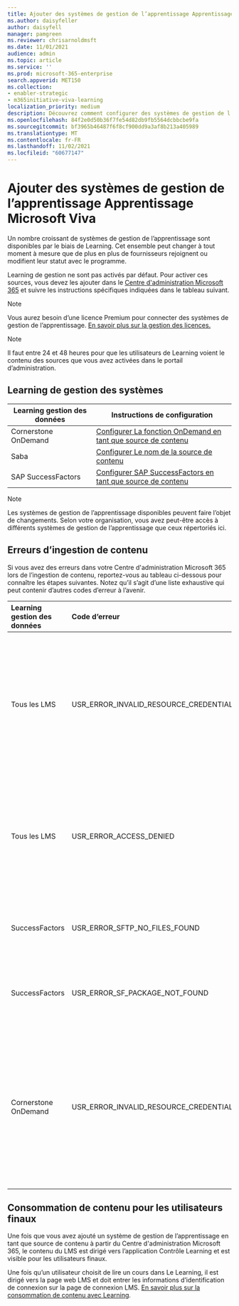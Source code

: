 ```yaml
---
title: Ajouter des systèmes de gestion de l’apprentissage Apprentissage Microsoft Viva
ms.author: daisyfeller
author: daisyfell
manager: pamgreen
ms.reviewer: chrisarnoldmsft
ms.date: 11/01/2021
audience: admin
ms.topic: article
ms.service: ''
ms.prod: microsoft-365-enterprise
search.appverid: MET150
ms.collection:
- enabler-strategic
- m365initiative-viva-learning
localization_priority: medium
description: Découvrez comment configurer des systèmes de gestion de l’apprentissage en tant que source de contenu d’apprentissage pour Apprentissage Microsoft Viva.
ms.openlocfilehash: 84f2e0d50b36f7fe54d82db9fb5564dcbbcbe9fa
ms.sourcegitcommit: bf3965b46487f6f8cf900dd9a3af8b213a405989
ms.translationtype: MT
ms.contentlocale: fr-FR
ms.lasthandoff: 11/02/2021
ms.locfileid: "60677147"
---
```

# <a name="add-learning-management-systems-for-microsoft-viva-learning"></a>Ajouter des systèmes de gestion de l’apprentissage Apprentissage Microsoft Viva

Un nombre croissant de systèmes de gestion de l’apprentissage sont disponibles par le biais de Learning. Cet ensemble peut changer à tout moment à mesure que de plus en plus de fournisseurs rejoignent ou modifient leur statut avec le programme.

Learning de gestion ne sont pas activés par défaut. Pour activer ces sources, vous devez les ajouter dans le [Centre d'administration Microsoft 365](content-sources-365-admin-center.md#configure-settings-for-the-learning-content-sources) et suivre les instructions spécifiques indiquées dans le tableau suivant.

>[!NOTE]
>Vous aurez besoin d’une licence Premium pour connecter des systèmes de gestion de l’apprentissage. [En savoir plus sur la gestion des licences.](https://www.microsoft.com/microsoft-viva/learning)

>[!NOTE]
>Il faut entre 24 et 48 heures pour que les utilisateurs de Learning voient le contenu des sources que vous avez activées dans le portail d’administration.

## <a name="learning-management-systems"></a>Learning de gestion des systèmes

|Learning gestion des données  |Instructions de configuration  |
|---------|---------|
|Cornerstone OnDemand |[Configurer La fonction OnDemand en tant que source de contenu](configure-cornerstone-content-source.md)         |
|Saba    |[Configurer Le nom de la source de contenu](configure-saba-content-source.md)         |
|SAP SuccessFactors   |[Configurer SAP SuccessFactors en tant que source de contenu](configure-successfactors-content-source.md)         |

>[!NOTE]
>Les systèmes de gestion de l’apprentissage disponibles peuvent faire l’objet de changements. Selon votre organisation, vous avez peut-être accès à différents systèmes de gestion de l’apprentissage que ceux répertoriés ici.

## <a name="content-ingestion-errors"></a>Erreurs d’ingestion de contenu

Si vous avez des erreurs dans votre Centre d'administration Microsoft 365 lors de l’ingestion de contenu, reportez-vous au tableau ci-dessous pour connaître les étapes suivantes. Notez qu’il s’agit d’une liste exhaustive qui peut contenir d’autres codes d’erreur à l’avenir.

|Learning gestion des données |Code d’erreur |Description du code d’erreur |
|:----------------|:----------|:----------------------|
|Tous les LMS |USR_ERROR_INVALID_RESOURCE_CREDENTIALS |Les informations d’identification d’authentification que vous avez fournies ne sont pas valides. Veillez à entrer les informations d’identification correctes. Pour plus d’informations, contactez le support technique Microsoft. |
|Tous les LMS |USR_ERROR_ACCESS_DENIED |Accès refusé par le partenaire. Confirmez que les informations d’identification que vous avez entrées sont correctes ou contactez l’équipe de support du fournisseur de contenu. |
|SuccessFactors |USR_ERROR_SFTP_NO_FILES_FOUND |Aucun nouveau contenu n’a été ingéré car aucun fichier n’était présent sur le serveur SFTP SuccessFactors. |
|SuccessFactors |USR_ERROR_SF_PACKAGE_NOT_FOUND |Aucun nouveau contenu ingéré comme package requis n’a été trouvé sur le serveur SFTP SuccessFactors. |
|Cornerstone OnDemand |USR_ERROR_INVALID_RESOURCE_CREDENTIALS |Les informations d’identification d’authentification que vous avez fournies ne sont pas valides. Assurez-vous que les informations d’identification sont copiées à partir Apprentissage Microsoft Viva portail OnDemand de la base de données. |

## <a name="content-consumption-for-end-users"></a>Consommation de contenu pour les utilisateurs finaux

Une fois que vous avez ajouté un système de gestion de l’apprentissage en tant que source de contenu à partir du Centre d'administration Microsoft 365, le contenu du LMS est dirigé vers l’application Contrôle Learning et est visible pour les utilisateurs finaux.

Une fois qu’un utilisateur choisit de lire un cours dans Le Learning, il est dirigé vers la page web LMS et doit entrer les informations d’identification de connexion sur la page de connexion LMS. [En savoir plus sur la consommation de contenu avec Learning](https://support.microsoft.com/office/01bfed12-c327-41e0-a68f-7fa527dcc98a).
